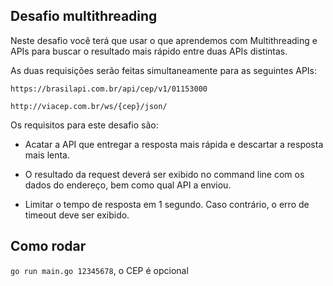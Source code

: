  
 ## Desafio multithreading

 Neste desafio você terá que usar o que aprendemos com Multithreading e APIs para buscar o resultado mais rápido entre duas APIs distintas.

As duas requisições serão feitas simultaneamente para as seguintes APIs:

`https://brasilapi.com.br/api/cep/v1/01153000`

`http://viacep.com.br/ws/{cep}/json/`

Os requisitos para este desafio são:

- Acatar a API que entregar a resposta mais rápida e descartar a resposta mais lenta.

- O resultado da request deverá ser exibido no command line com os dados do endereço, bem como qual API a enviou.

- Limitar o tempo de resposta em 1 segundo. Caso contrário, o erro de timeout deve ser exibido.


## Como rodar 
`go run main.go 12345678`, o CEP é opcional
